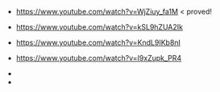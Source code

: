 
- https://www.youtube.com/watch?v=WjZiuy_fa1M < proved! 

- https://www.youtube.com/watch?v=kSL9hZUA2Ik
- https://www.youtube.com/watch?v=KndL9IKb8nI
- https://www.youtube.com/watch?v=I9xZupk_PR4
- 
- 
